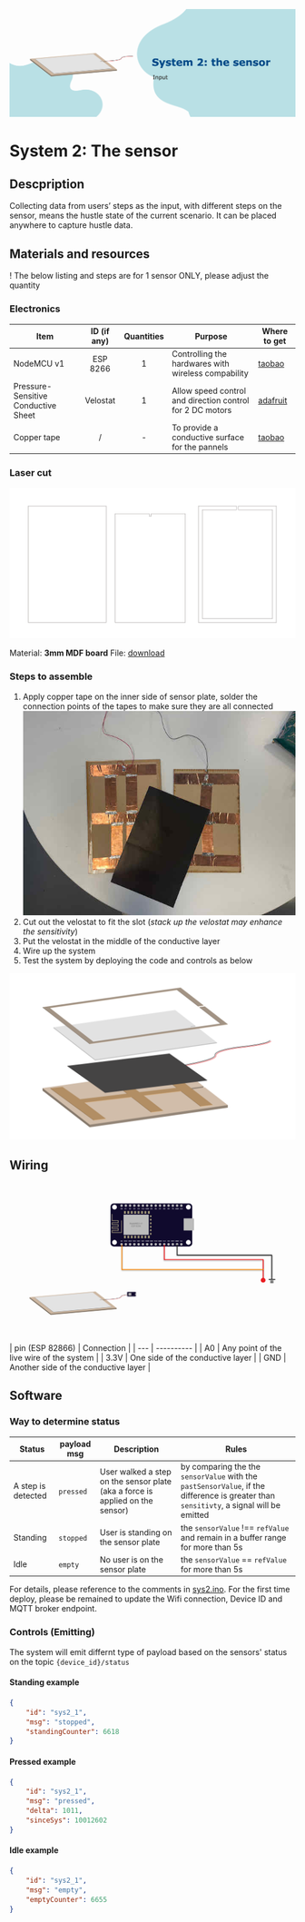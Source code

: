 ![alt text](./resources/cover.png "System 2 cover")
# System 2: The sensor

## Descpription
Collecting data from users’ steps as the input, with different steps on the sensor, means the hustle state of the current scenario. It can be placed anywhere to capture hustle data.

## Materials and resources

! The below listing and steps are for 1 sensor ONLY, please adjust the quantity
### Electronics
| Item | ID (if any) | Quantities | Purpose | Where to get |
| ---- | :-----------: | :---------: | ------- | ------------ |
| NodeMCU v1 | ESP 8266 | 1 | Controlling the hardwares with wireless compability | [taobao](https://detail.tmall.com/item.htm?spm=a230r.1.14.16.116e67dflXKZax&id=606082163513&ns=1&abbucket=18&skuId=4481432642490)
| Pressure-Sensitive Conductive Sheet  | Velostat | 1 | Allow speed control and direction control for 2 DC motors | [adafruit](https://www.adafruit.com/product/1361)
| Copper tape | / | - | To provide a conductive surface for the pannels | [taobao](https://detail.tmall.com/item.htm?spm=a220m.1000858.1000725.13.508110b0yQwuRF&id=554815407207&skuId=3419301857637&user_id=3343070286&cat_id=2&is_b=1&rn=2e77011a3ec6fa32a9756dfe098100ac)

### Laser cut 
![alt text](./resources/laser-cut.jpg "System 2 Laser cut schematic")

Material: **3mm MDF board**
File: [download](./resources/Input.ai)

### Steps to assemble
1. Apply copper tape on the inner side of sensor plate, solder the connection points of the tapes to make sure they are all connected ![](./resources/IMG_1716.jpeg)
2. Cut out the velostat to fit the slot (_stack up the velostat may enhance the sensitivity_)
3. Put the velostat in the middle of the conductive layer
5. Wire up the system
6. Test the system by deploying the code and controls as below

![](./resources/install.PNG)

## Wiring
![alt text](./resources/wiring.png "Wiring for system 1")
| pin (ESP 82866) | Connection |
| --- | ---------- |
| A0 | Any point of the live wire of the system |
| 3.3V |  One side of the conductive layer |
| GND | Another side of the conductive layer |

## Software

### Way to determine status
| Status | payload msg | Description | Rules |
| ------ | ----------- | ----------- | ----- |
| A step is detected| `pressed` | User walked a step on the sensor plate (aka a force is applied on the sensor) | by comparing the the `sensorValue` with the `pastSensorValue`, if the difference is greater than `sensitivty`, a signal will be emitted
| Standing | `stopped` | User is standing on the sensor plate | the `sensorValue` !== `refValue` and remain in a buffer range for more than 5s
| Idle | `empty` | No user is on the sensor plate | the `sensorValue` == `refValue` for more than 5s


For details, please reference to the comments in [sys2.ino](sys2/sys2.ino). For the first time deploy, please be remained to update the Wifi connection, Device ID and MQTT broker endpoint.
### Controls (Emitting)

The system will emit differnt type of payload based on the sensors' status on the topic `{device_id}/status`
#### Standing example
```JSON
{
    "id": "sys2_1",
    "msg": "stopped",
    "standingCounter": 6618 
}
```
#### Pressed example
```JSON
{
    "id": "sys2_1",
    "msg": "pressed",
    "delta": 1011,
    "sinceSys": 10012602
}
```
#### Idle example
```JSON
{
    "id": "sys2_1",
    "msg": "empty",
    "emptyCounter": 6655  
}
```